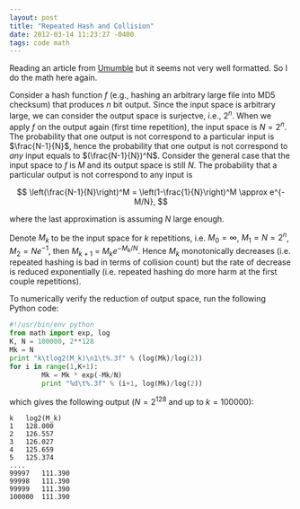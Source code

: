 ```yaml
---
layout: post
title: "Repeated Hash and Collision"
date: 2012-03-14 11:23:27 -0400
tags: code math
---
```

Reading an article from [Umumble](http://umumble.com/blogs/crypto/373/) but it seems not very well formatted. So I do the math here again.

Consider a hash function $f$ (e.g., hashing an arbitrary large file into MD5 checksum) that produces $n$ bit output. Since the input space is arbitrary large, we can consider the output space is surjectve, i.e., $2^n$. When we apply $f$ on the output again (first time repetition), the input space is $N=2^n$. The probability that one output is not correspond to a particular input is $\frac{N-1}{N}$, hence the probability that one output is not correspond to *any* input equals to $(\frac{N-1}{N})^N$. Consider the general case that the input space to $f$ is $M$ and its output space is still $N$. The probability that a particular output is not correspond to any input is

$$ \left(\frac{N-1}{N}\right)^M = \left(1-\frac{1}{N}\right)^M \approx e^{-M/N}, $$

where the last approximation is assuming $N$ large enough.

Denote $M_k$ to be the input space for $k$ repetitions, i.e. $M_0 = \infty$, $M_1 = N = 2^n$, $M_2 = Ne^{-1}$, then $M_{k+1}$ = $M_ke^{-M_k/N}$. Hence $M_k$ monotonically decreases (i.e. repeated hashing is bad in terms of collision count) but the rate of decrease is reduced exponentially (i.e. repeated hashing do more harm at the first couple repetitions).

To numerically verify the reduction of output space, run the following Python code:

``` python
#!/usr/bin/env python
from math import exp, log
K, N = 100000, 2**128
Mk = N
print "k\tlog2(M_k)\n1\t%.3f" % (log(Mk)/log(2))
for i in range(1,K+1):
        Mk = Mk * exp(-Mk/N)
        print "%d\t%.3f" % (i+1, log(Mk)/log(2))
```

which gives the following output ($N=2^{128}$ and up to $k=100000$):

```
k	log2(M_k)
1	128.000
2	126.557
3	126.027
4	125.659
5	125.374
....
99997	111.390
99998	111.390
99999	111.390
100000	111.390
```
